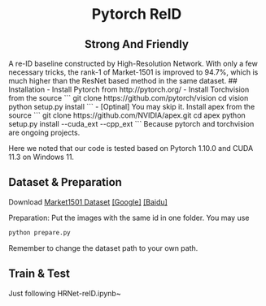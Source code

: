 <h1 align="center"> Pytorch ReID </h1>
<h2 align="center"> Strong And Friendly </h2>
A re-ID baseline constructed by High-Resolution Network. With only a few necessary tricks, the rank-1 of Market-1501 is improved to 94.7%, which is much higher than the ResNet based method in the same dataset.
## Installation
- Install Pytorch from http://pytorch.org/
- Install Torchvision from the source
```
git clone https://github.com/pytorch/vision
cd vision
python setup.py install
```
- [Optinal] You may skip it. Install apex from the source
```
git clone https://github.com/NVIDIA/apex.git
cd apex
python setup.py install --cuda_ext --cpp_ext
```
Because pytorch and torchvision are ongoing projects.

Here we noted that our code is tested based on Pytorch 1.10.0 and CUDA 11.3 on Windows 11.

## Dataset & Preparation
Download [Market1501 Dataset](http://www.liangzheng.com.cn/Project/project_reid.html) [[Google]](https://drive.google.com/file/d/0B8-rUzbwVRk0c054eEozWG9COHM/view) [[Baidu]](https://pan.baidu.com/s/1ntIi2Op)

Preparation: Put the images with the same id in one folder. You may use 
```bash
python prepare.py
```
Remember to change the dataset path to your own path.

## Train & Test
Just following HRNet-reID.ipynb~
